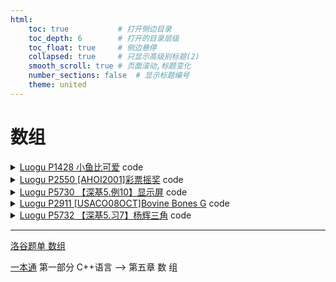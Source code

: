 ```yaml
---
html:
    toc: true           # 打开侧边目录
    toc_depth: 6        # 打开的目录层级
    toc_float: true     # 侧边悬停
    collapsed: true     # 只显示高级别标题(2)
    smooth_scroll: true # 页面滚动,标题变化
    number_sections: false  # 显示标题编号
    theme: united
---
```


# 数组

<details><summary><a href="https://www.luogu.com.cn/problem/P1428" target="_blank">Luogu P1428 小鱼比可爱</a> code</summary>

```cpp
#include <iostream>
using namespace std;

const int N=1e2+10;
int n;
int a[N];

int main(){
    cin>>n;
    for(int i=1; i<=n; i++) cin>>a[i];

    for(int i=1; i<=n; i++){
        int res = 0;
        for(int j=1; j<i; j++)
            if(a[j] < a[i]) res++;
        cout<<res<<" ";
    }
    return 0;
}
```
</details>

<details><summary><a href="https://www.luogu.com.cn/problem/P2550" target="_blank">Luogu P2550 [AHOI2001]彩票摇奖</a> code</summary>

```cpp
#include <iostream>
#include <cstring>
using namespace std;

const int N = 40;

bool a[N], b[N];
int ans[N], n;

int main() {
    cin >> n;

    for (int i = 1; i <= 7; i++) {
        int x; scanf("%d", &x);
        a[x] = 1;
    }

    for (int i = 1; i <= n; i++) {
        memset(b, 0, sizeof b);

        for (int j = 1; j <= 7; j++) {
            int x; scanf("%d", &x);
            b[x] = 1;
        }

        int res = 0;
        for (int j = 1; j <= 33; j++)
            if (a[j] && b[j]) 
                res++;

        ans[res]++;
    }

    for (int i = 7; i >= 1; i--)
        cout << ans[i] << " ";

    return 0;
}
```
</details>


<details><summary><a href="https://www.luogu.com.cn/problem/P5730" target="_blank">Luogu P5730 【深基5.例10】显示屏</a> code</summary>

```cpp
#include <iostream>
#include <cstring>
using namespace std;

const int N=1;

string num[10][5]={
   {"XXX",
    "X.X",
    "X.X",
    "X.X",
    "XXX"},

   {"..X",
    "..X",
    "..X",
    "..X",
    "..X"},

   {"XXX",
    "..X",
    "XXX",
    "X..",
    "XXX"},

   {"XXX",
    "..X",
    "XXX",
    "..X",
    "XXX"},
   
   {"X.X",
    "X.X",
    "XXX",
    "..X",
    "..X"},

   {"XXX",
    "X..",
    "XXX",
    "..X",
    "XXX"},
   
   {"XXX",
    "X..",
    "XXX",
    "X.X",
    "XXX"},

   {"XXX",
    "..X",
    "..X",
    "..X",
    "..X"},

   {"XXX",
    "X.X",
    "XXX",
    "X.X",
    "XXX"},

   {"XXX",
    "X.X",
    "XXX",
    "..X",
    "XXX"}
};

char g[5][500];

int main(){
    int n; cin>>n;
    string s; cin>>s;
    memset(g, '.', sizeof g);
    for(int k=0; k<n; k++){

        for(int i=0; i<5; i++)
            for(int j=0; j<3; j++)
                g[i][j+4*k] = num[ s[k]-'0' ][i][j];
    }

    for(int i=0; i<5; i++, cout<<"\n")
        for(int j=0; j<4*n-1; j++)
            cout<<g[i][j];

    return 0;
}
```
</details>

<details><summary><a href="https://www.luogu.com.cn/problem/P2911" target="_blank">Luogu P2911 [USACO08OCT]Bovine Bones G</a> code</summary>

```cpp
#include <iostream>
using namespace std;

const int N=100;

int a[N], b[N], c[N], res[N];

int main(){
    int s1, s2, s3; cin>>s1>>s2>>s3;
    for(int i=1; i<=s1; i++)
        for(int j=1; j<=s2; j++)
            for(int k=1; k<=s3; k++)
                res[i+j+k]++;
    for(int i=1; i<=s1+s2+s3; i++)
        if( res[i] > res[99] )
            res[0] = i, res[99]=res[i];
    cout<<res[0];
    return 0;
}
```
</details>

<details><summary><a href="https://www.luogu.com.cn/problem/P5732" target="_blank">Luogu P5732 【深基5.习7】杨辉三角</a> code</summary>

```cpp
#include <iostream>
using namespace std;

const int N=30;

int g[N][N];

int main(){
    g[1][1]=1;
    for(int i=2; i<=20; i++)
        for(int j=1; j<=20; j++)
            g[i][j] = g[i-1][j-1] + g[i-1][j];

    int n; cin>>n;

    for(int i=1; i<=n; i++, cout<<"\n")
        for(int j=1; j<=i; j++)
            cout<<g[i][j]<<" ";


    return 0;
}
```
</details>

---

[洛谷题单 数组](https://www.luogu.com.cn/training/103#problems)

[一本通](http://ybt.ssoier.cn:8088/index.php) 第一部分 C++语言 --> 第五章 数 组

